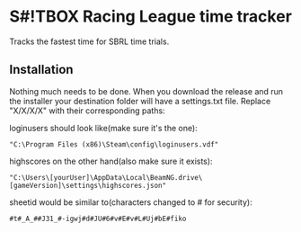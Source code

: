 
# S#!TBOX Racing League time tracker

Tracks the fastest time for SBRL time trials.

## Installation

Nothing much needs to be done. When you download the release and run the installer your destination folder will have a settings.txt file. Replace "X/X/X/X" with their corresponding paths:

loginusers should look like(make sure it's the one):
```
"C:\Program Files (x86)\Steam\config\loginusers.vdf"
```

highscores on the other hand(also make sure it exists):
```
"C:\Users\[yourUser]\AppData\Local\BeamNG.drive\[gameVersion]\settings\highscores.json"
```

sheetid would be similar to(characters changed to # for security):
```
#t#_A_##J31_#-igwj#d#JU#6#v#E#v#L#Uj#bE#fiko
```